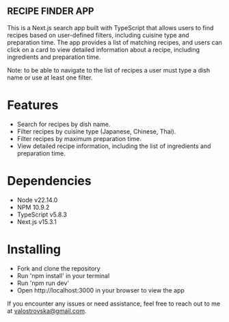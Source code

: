 ## RECIPE FINDER APP ##

This is a Next.js search app built with TypeScript that allows users to find recipes based on user-defined filters, including cuisine type and preparation time. The app provides a list of matching recipes, and users can click on a card to view detailed information about a recipe, including ingredients and preparation time.

Note: to be able to navigate to the list of recipes a user must type a dish name or use at least one filter.

# Features #

- Search for recipes by dish name.
- Filter recipes by cuisine type (Japanese, Chinese, Thai).
- Filter recipes by maximum preparation time.
- View detailed recipe information, including the list of ingredients and preparation time.

# Dependencies #

- Node v22.14.0
- NPM 10.9.2
- TypeScript v5.8.3
- Next.js v15.3.1

# Installing #

- Fork and clone the repository
- Run 'npm install' in your terminal
- Run 'npm run dev'
- Open http://localhost:3000 in your browser to view the app

If you encounter any issues or need assistance, feel free to reach out to me at valostrovska@gmail.com.
